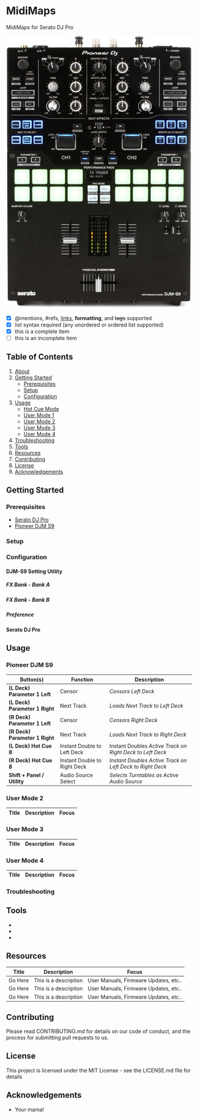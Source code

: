 # MidiMaps<a name="About"></a>
MidiMaps for Serato DJ Pro

![alt text](https://github.com/marscanbueno/MidiMaps/blob/master/Images/PioneerDJMS9-01.jpg "PioneerDJMS9-01")

- [x] @mentions, #refs, [links](), **formatting**, and <del>tags</del> supported
- [x] list syntax required (any unordered or ordered list supported)
- [x] this is a complete item
- [ ] this is an incomplete item

## Table of Contents

1. [About](#About)
2. [Getting Started](#GettingStarted)
   * [Prerequisites](#Prerequisites)
   * [Setup](#Setup)
   * [Configuration](#Configuration)
3. [Usage](#Usage)
   * [Hot Cue Mode](#HotCueMode)
   * [User Mode 1](#UserMode1)
   * [User Mode 2](#UserMode2)
   * [User Mode 3](#UserMode3)
   * [User Mode 4](#UserMode4)
4. [Troubleshooting](#Troubleshooting)
5. [Tools](#Tools)
6. [Resources](#Resources)
7. [Contributing](#Contributing)
8. [License](#License)
9. [Acknowledgements](#Acknowledgements)

## Getting Started<a name="GettingStarted"></a>
### Prerequisites<a name="Prerequisites"></a>

* [Serato DJ Pro](https://serato.com/dj/pro)
* [Pioneer DJM S9](https://www.pioneerdj.com/en-us/product/mixer/djm-s9/black/overview/)

### Setup<a name="Setup"></a>

### Configuration<a name="Configuration"></a>

#### DJM-S9 Setting Utility
##### FX Bank - Bank A
##### FX Bank - Bank B
##### Preference



#### Serato DJ Pro
#####
## Usage<a name="Usage"></a>



### Pioneer DJM S9<a name="HotCueMode"></a>

| Button(s) | Function | Description |
| ----- | ----------- | ----- |
| **(L Deck) Parameter 1 Left** | Censor | _Censors Left Deck_ |
| **(L Deck) Parameter 1 Right** | Next Track | _Loads Next Track to Left Deck_ |
| **(R Deck) Parameter 1 Left** | Censor | _Censors Right Deck_ |
| **(R Deck) Parameter 1 Right** | Next Track | _Loads Next Track to Right Deck_ |
| **(L Deck) Hot Cue 8** | Instant Double to Left Deck | Instant Doubles _Active Track on Right Deck to Left Deck_ |
| **(R Deck) Hot Cue 8** | Instant Double to Right Deck | _Instant Doubles Active Track on Left Deck to Right Deck_ |
| **Shift + Panel / Utility** | Audio Source Select | _Selects Turntables as Active Audio Source_ |

### User Mode 2<a name="UserMode2"></a>

| Title | Description | Focus |
| ----- | ----------- | ----- |

### User Mode 3<a name="UserMode3"></a>

| Title | Description | Focus |
| ----- | ----------- | ----- |

### User Mode 4<a name="UserMode4"></a>

| Title | Description | Focus |
| ----- | ----------- | ----- |

### Troubleshooting<a name="Troubleshooting"></a>

## Tools<a name="Tools"></a>

+
+
+

## Resources<a name="Resources"></a>

| Title | Description | Focus |
| ----- | ----------- | ----- |
| Go Here | This is a description | User Manuals, Firmware Updates, etc.. |
| Go Here | This is a description | User Manuals, Firmware Updates, etc.. |
| Go Here | This is a description | User Manuals, Firmware Updates, etc.. |

## Contributing

Please read CONTRIBUTING.md for details on our code of conduct, and the process for submitting pull requests to us.

## License

This project is licensed under the MIT License - see the LICENSE.md file for details

## Acknowledgements

+ Your mama!
